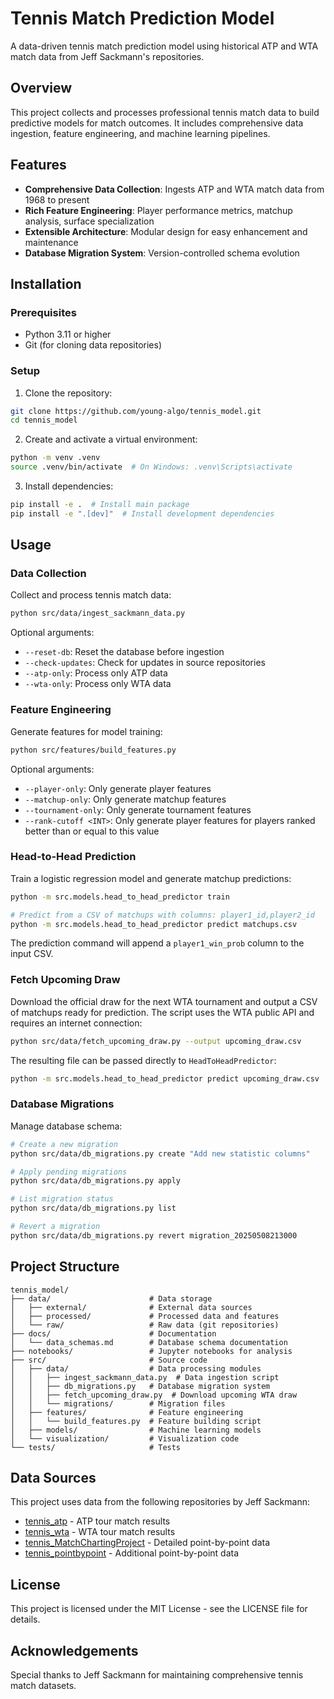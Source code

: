 # Tennis Match Prediction Model

A data-driven tennis match prediction model using historical ATP and WTA match data from Jeff Sackmann's repositories.

## Overview

This project collects and processes professional tennis match data to build predictive models for match outcomes. It includes comprehensive data ingestion, feature engineering, and machine learning pipelines.

## Features

- **Comprehensive Data Collection**: Ingests ATP and WTA match data from 1968 to present
- **Rich Feature Engineering**: Player performance metrics, matchup analysis, surface specialization
- **Extensible Architecture**: Modular design for easy enhancement and maintenance
- **Database Migration System**: Version-controlled schema evolution

## Installation

### Prerequisites

- Python 3.11 or higher
- Git (for cloning data repositories)

### Setup

1. Clone the repository:
```bash
git clone https://github.com/young-algo/tennis_model.git
cd tennis_model
```

2. Create and activate a virtual environment:
```bash
python -m venv .venv
source .venv/bin/activate  # On Windows: .venv\Scripts\activate
```

3. Install dependencies:
```bash
pip install -e .  # Install main package
pip install -e ".[dev]"  # Install development dependencies
```

## Usage

### Data Collection

Collect and process tennis match data:

```bash
python src/data/ingest_sackmann_data.py
```

Optional arguments:
- `--reset-db`: Reset the database before ingestion
- `--check-updates`: Check for updates in source repositories
- `--atp-only`: Process only ATP data
- `--wta-only`: Process only WTA data

### Feature Engineering

Generate features for model training:

```bash
python src/features/build_features.py
```

Optional arguments:
- `--player-only`: Only generate player features
- `--matchup-only`: Only generate matchup features
- `--tournament-only`: Only generate tournament features
- `--rank-cutoff <INT>`: Only generate player features for players ranked better than or equal to this value

### Head-to-Head Prediction

Train a logistic regression model and generate matchup predictions:

```bash
python -m src.models.head_to_head_predictor train

# Predict from a CSV of matchups with columns: player1_id,player2_id
python -m src.models.head_to_head_predictor predict matchups.csv
```

The prediction command will append a `player1_win_prob` column to the input CSV.

### Fetch Upcoming Draw

Download the official draw for the next WTA tournament and output a CSV of
matchups ready for prediction. The script uses the WTA public API and
requires an internet connection:

```bash
python src/data/fetch_upcoming_draw.py --output upcoming_draw.csv
```

The resulting file can be passed directly to `HeadToHeadPredictor`:

```bash
python -m src.models.head_to_head_predictor predict upcoming_draw.csv
```

### Database Migrations

Manage database schema:

```bash
# Create a new migration
python src/data/db_migrations.py create "Add new statistic columns"

# Apply pending migrations
python src/data/db_migrations.py apply

# List migration status
python src/data/db_migrations.py list

# Revert a migration
python src/data/db_migrations.py revert migration_20250508213000
```

## Project Structure

```
tennis_model/
├── data/                      # Data storage
│   ├── external/              # External data sources
│   ├── processed/             # Processed data and features
│   └── raw/                   # Raw data (git repositories)
├── docs/                      # Documentation
│   └── data_schemas.md        # Database schema documentation
├── notebooks/                 # Jupyter notebooks for analysis
├── src/                       # Source code
│   ├── data/                  # Data processing modules
│   │   ├── ingest_sackmann_data.py  # Data ingestion script
│   │   ├── db_migrations.py   # Database migration system
│   │   ├── fetch_upcoming_draw.py  # Download upcoming WTA draw
│   │   └── migrations/        # Migration files
│   ├── features/              # Feature engineering
│   │   └── build_features.py  # Feature building script
│   ├── models/                # Machine learning models
│   └── visualization/         # Visualization code
└── tests/                     # Tests
```

## Data Sources

This project uses data from the following repositories by Jeff Sackmann:

- [tennis_atp](https://github.com/JeffSackmann/tennis_atp) - ATP tour match results
- [tennis_wta](https://github.com/JeffSackmann/tennis_wta) - WTA tour match results
- [tennis_MatchChartingProject](https://github.com/JeffSackmann/tennis_MatchChartingProject) - Detailed point-by-point data
- [tennis_pointbypoint](https://github.com/JeffSackmann/tennis_pointbypoint) - Additional point-by-point data

## License

This project is licensed under the MIT License - see the LICENSE file for details.

## Acknowledgements

Special thanks to Jeff Sackmann for maintaining comprehensive tennis match datasets.
